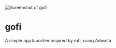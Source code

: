
![Screenshot of gofi](https://github.com/user-attachments/assets/ec4f7305-1882-404c-90b9-d44b5df7c827)

# gofi

A simple app launcher inspired by rofi, using Adwaita 
